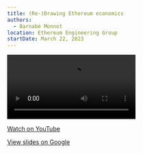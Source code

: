 ```yaml
---
title: (Re-)Drawing Ethereum economics
authors:
  - Barnabé Monnot
location: Ethereum Engineering Group
startDate: March 22, 2023
---
```


<video src="https://youtu.be/mKyyNvQeopM"></video>

[Watch on YouTube](https://youtu.be/mKyyNvQeopM)

[View slides on Google](https://docs.google.com/presentation/d/1HirWRqsNUw7S45YvcmshXYKDygSMd0WTJwFT6XJtbfE/edit?usp=drive_link)
